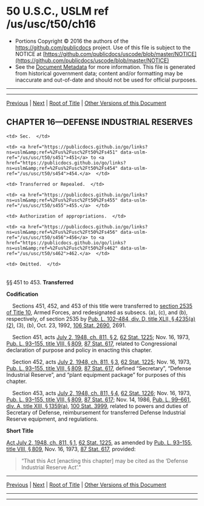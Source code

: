 ---
---

# 50 U.S.C., USLM ref /us/usc/t50/ch16

* Portions Copyright © 2016 the authors of the https://github.com/publicdocs project.
  Use of this file is subject to the NOTICE at [https://github.com/publicdocs/uscode/blob/master/NOTICE](https://github.com/publicdocs/uscode/blob/master/NOTICE)
* See the [Document Metadata](././../../../..//README.md) for more information.
  This file is generated from historical government data; content and/or formatting may be inaccurate and out-of-date and should not be used for official purposes.

----------
----------

[Previous](./../../../..//us/usc/t50/ch15/schVIII/m__us_usc_t50_s442b.md) | [Next](./../../../..//us/usc/t50/ch16/m__us_usc_t50_s454.md) | [Root of Title](./../../../../) | [Other Versions of this Document](https://publicdocs.github.io/go/links?ns=uslm&ref=%2Fus%2Fusc%2Ft50%2Fch16)

## CHAPTER 16—DEFENSE INDUSTRIAL RESERVES

<table>

  <tr>

    <td> Sec.  </td>

  </tr>

  <tr>

    <td> <a href="https://publicdocs.github.io/go/links?ns=uslm&amp;ref=%2Fus%2Fusc%2Ft50%2Fs451" data-uslm-ref="/us/usc/t50/s451">451</a> to <a href="https://publicdocs.github.io/go/links?ns=uslm&amp;ref=%2Fus%2Fusc%2Ft50%2Fs454" data-uslm-ref="/us/usc/t50/s454">454.</a>  </td>

    <td> Transferred or Repealed.  </td>

  </tr>

  <tr>

    <td> <a href="https://publicdocs.github.io/go/links?ns=uslm&amp;ref=%2Fus%2Fusc%2Ft50%2Fs455" data-uslm-ref="/us/usc/t50/s455">455.</a>  </td>

    <td> Authorization of appropriations.  </td>

  </tr>

  <tr>

    <td> <a href="https://publicdocs.github.io/go/links?ns=uslm&amp;ref=%2Fus%2Fusc%2Ft50%2Fs456" data-uslm-ref="/us/usc/t50/s456">456</a> to <a href="https://publicdocs.github.io/go/links?ns=uslm&amp;ref=%2Fus%2Fusc%2Ft50%2Fs462" data-uslm-ref="/us/usc/t50/s462">462.</a>  </td>

    <td> Omitted.  </td>

  </tr>

</table>

§§ 451 to 453. __Transferred__ 

 __Codification__ 

    Sections 451, 452, and 453 of this title were transferred to [section 2535 of Title 10][/us/usc/t10/s2535], Armed Forces, and redesignated as subsecs. (a), (c), and (b), respectively, of section 2535 by [Pub. L. 102–484, div. D, title XLII, § 4235(a)(2)][/us/pl/102/484/s4235/a/2], (3), (b), Oct. 23, 1992, [106 Stat. 2690][/us/stat/106/2690], 2691.

    Section 451, acts [July 2, 1948, ch. 811, § 2][/us/act/1948-07-02/ch811/s2], [62 Stat. 1225][/us/stat/62/1225]; Nov. 16, 1973, [Pub. L. 93–155, title VIII, § 809][/us/pl/93/155/s809], [87 Stat. 617][/us/stat/87/617], related to Congressional declaration of purpose and policy in enacting this chapter.

    Section 452, acts [July 2, 1948, ch. 811, § 3][/us/act/1948-07-02/ch811/s3], [62 Stat. 1225][/us/stat/62/1225]; Nov. 16, 1973, [Pub. L. 93–155, title VIII, § 809][/us/pl/93/155/s809], [87 Stat. 617][/us/stat/87/617], defined “Secretary”, “Defense Industrial Reserve”, and “plant equipment package” for purposes of this chapter.

    Section 453, acts [July 2, 1948, ch. 811, § 4][/us/act/1948-07-02/ch811/s4], [62 Stat. 1226][/us/stat/62/1226]; Nov. 16, 1973, [Pub. L. 93–155, title VIII, § 809][/us/pl/93/155/s809], [87 Stat. 617][/us/stat/87/617]; Nov. 14, 1986, [Pub. L. 99–661, div. A, title XIII, § 1359(a)][/us/pl/99/661/s1359/a], [100 Stat. 3999][/us/stat/100/3999], related to powers and duties of Secretary of Defense, reimbursement for transferred Defense Industrial Reserve equipment, and regulations.

 __Short Title__ 

[Act July 2, 1948, ch. 811, § 1][/us/act/1948-07-02/ch811/s1], [62 Stat. 1225][/us/stat/62/1225], as amended by [Pub. L. 93–155, title VIII, § 809][/us/pl/93/155/s809], Nov. 16, 1973, [87 Stat. 617][/us/stat/87/617], provided: 

> “That this Act \[enacting this chapter\] may be cited as the ‘Defense Industrial Reserve Act’.”

----------

[Previous](./../../../..//us/usc/t50/ch15/schVIII/m__us_usc_t50_s442b.md) | [Next](./../../../..//us/usc/t50/ch16/m__us_usc_t50_s454.md) | [Root of Title](./../../../../) | [Other Versions of this Document](https://publicdocs.github.io/go/links?ns=uslm&ref=%2Fus%2Fusc%2Ft50%2Fch16)

----------
----------

[/us/usc/t10/s2535]: https://publicdocs.github.io/go/links?ns=uslm&ref=%2Fus%2Fusc%2Ft10%2Fs2535
[/us/pl/102/484/s4235/a/2]: https://publicdocs.github.io/go/links?ns=uslm&ref=%2Fus%2Fpl%2F102%2F484%2Fs4235%2Fa%2F2
[/us/stat/106/2690]: https://publicdocs.github.io/go/links?ns=uslm&ref=%2Fus%2Fstat%2F106%2F2690
[/us/act/1948-07-02/ch811/s2]: https://publicdocs.github.io/go/links?ns=uslm&ref=%2Fus%2Fact%2F1948-07-02%2Fch811%2Fs2
[/us/stat/62/1225]: https://publicdocs.github.io/go/links?ns=uslm&ref=%2Fus%2Fstat%2F62%2F1225
[/us/pl/93/155/s809]: https://publicdocs.github.io/go/links?ns=uslm&ref=%2Fus%2Fpl%2F93%2F155%2Fs809
[/us/stat/87/617]: https://publicdocs.github.io/go/links?ns=uslm&ref=%2Fus%2Fstat%2F87%2F617
[/us/act/1948-07-02/ch811/s3]: https://publicdocs.github.io/go/links?ns=uslm&ref=%2Fus%2Fact%2F1948-07-02%2Fch811%2Fs3
[/us/stat/62/1225]: https://publicdocs.github.io/go/links?ns=uslm&ref=%2Fus%2Fstat%2F62%2F1225
[/us/pl/93/155/s809]: https://publicdocs.github.io/go/links?ns=uslm&ref=%2Fus%2Fpl%2F93%2F155%2Fs809
[/us/stat/87/617]: https://publicdocs.github.io/go/links?ns=uslm&ref=%2Fus%2Fstat%2F87%2F617
[/us/act/1948-07-02/ch811/s4]: https://publicdocs.github.io/go/links?ns=uslm&ref=%2Fus%2Fact%2F1948-07-02%2Fch811%2Fs4
[/us/stat/62/1226]: https://publicdocs.github.io/go/links?ns=uslm&ref=%2Fus%2Fstat%2F62%2F1226
[/us/pl/93/155/s809]: https://publicdocs.github.io/go/links?ns=uslm&ref=%2Fus%2Fpl%2F93%2F155%2Fs809
[/us/stat/87/617]: https://publicdocs.github.io/go/links?ns=uslm&ref=%2Fus%2Fstat%2F87%2F617
[/us/pl/99/661/s1359/a]: https://publicdocs.github.io/go/links?ns=uslm&ref=%2Fus%2Fpl%2F99%2F661%2Fs1359%2Fa
[/us/stat/100/3999]: https://publicdocs.github.io/go/links?ns=uslm&ref=%2Fus%2Fstat%2F100%2F3999
[/us/act/1948-07-02/ch811/s1]: https://publicdocs.github.io/go/links?ns=uslm&ref=%2Fus%2Fact%2F1948-07-02%2Fch811%2Fs1
[/us/stat/62/1225]: https://publicdocs.github.io/go/links?ns=uslm&ref=%2Fus%2Fstat%2F62%2F1225
[/us/pl/93/155/s809]: https://publicdocs.github.io/go/links?ns=uslm&ref=%2Fus%2Fpl%2F93%2F155%2Fs809
[/us/stat/87/617]: https://publicdocs.github.io/go/links?ns=uslm&ref=%2Fus%2Fstat%2F87%2F617


